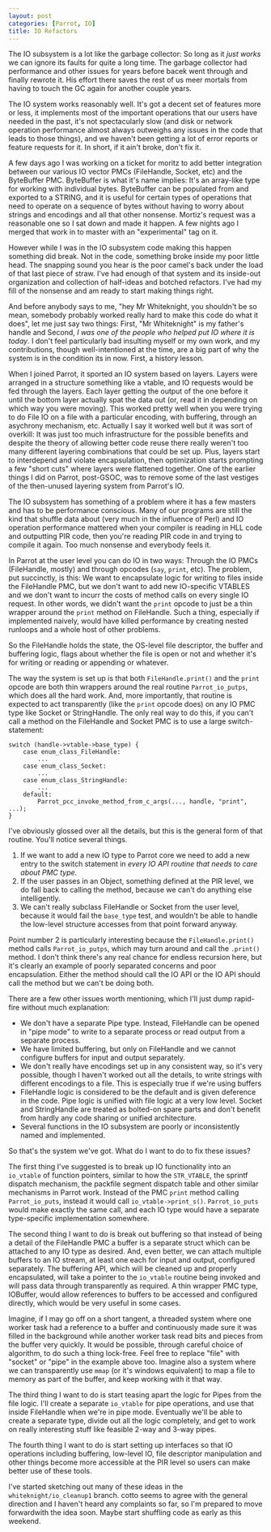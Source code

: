 ```yaml
---
layout: post
categories: [Parrot, IO]
title: IO Refactors
---
```


The IO subsystem is a lot like the garbage collector: So long as it *just
works* we can ignore its faults for quite a long time. The garbage collector
had performance and other issues for years before bacek went through and
finally rewrote it. His effort there saves the rest of us meer mortals from
having to touch the GC again for another couple years.

The IO system works reasonably well. It's got a decent set of features more
or less, it implements most of the important operations that our users have
needed in the past, it's not spectacularly slow (and disk or network operation
performance almost always outweighs any issues in the code that leads to those
things), and we haven't been getting a lot of error reports or feature
requests for it. In short, if it ain't broke, don't fix it.

A few days ago I was working on a ticket for moritz to add better integration
between our various IO vector PMCs (FileHandle, Socket, etc) and the
ByteBuffer PMC. ByteBuffer is what it's name implies: It's an array-like type
for working with individual bytes. ByteBuffer can be populated from and
exported to a STRING, and it is useful for certain types of operations that
need to operate on a sequence of bytes without having to worry about strings
and encodings and all that other nonsense. Mortiz's request was a reasonable
one so I sat down and made it happen. A few nights ago I merged that work in
to master with an "experimental" tag on it.

However while I was in the IO subsystem code making this happen something did
break. Not in the code, something broke inside my poor little head. The
snapping sound you hear is the poor camel's back under the load of that last
piece of straw. I've had enough of that system and its inside-out organization
and collection of half-ideas and botched refactors. I've had my fill of the
nonsense and am ready to start making things right.

And before anybody says to me, "hey Mr Whiteknight, you shouldn't be so mean,
somebody probably worked really hard to make this code do what it does", let
me just say two things: First, "Mr Whiteknight" is my father's handle and
Second, *I was one of the people who helped put IO where it is today*. I
don't feel particularly bad insulting myself or my own work, and my
contributions, though well-intentioned at the time, are a big part of why the
system is in the condition its in now. First, a history lesson.

When I joined Parrot, it sported an IO system based on layers. Layers were
arranged in a structure something like a vtable, and IO requests would be
fed through the layers. Each layer getting the output of the one before it
until the bottom layer actually spat the data out (or, read it in depending on
which way you were moving). This worked pretty well when you were trying to do
File IO on a file with a particular encoding, with buffering, through an
asychrony mechanism, etc. Actually I say it worked well but it was sort of
overkill: It was just too much infrastructure for the possible benefits and
despite the theory of allowing better code reuse there really weren't too many
different layering combinations that could be set up. Plus, layers start to
interdepend and violate encapsulation, then optimization starts prompting a
few "short cuts" where layers were flattened together. One of the earlier
things I did on Parrot, post-GSOC, was to remove some of the last vestiges of
the then-unused layering system from Parrot's IO.

The IO subsystem has something of a problem where it has a few masters and
has to be performance conscious. Many of our programs are still the kind that
shuffle data about (very much in the influence of Perl) and IO operation
performance mattered when your compiler is reading in HLL code and outputting
PIR code, then you're reading PIR code in and trying to compile it again.
Too much nonsense and everybody feels it.

In Parrot at the user level you can do IO in two ways: Through the IO PMCs
(FileHandle, mostly) and through opcodes (`say`, `print`, etc). The problem,
put succinctly, is this: We want to encapsulate logic for writing to files
inside the FileHandle PMC, but we don't want to add new IO-specific VTABLES
and we don't want to incurr the costs of method calls on every single IO
request. In other words, we didn't want the `print` opcode to just be a
thin wrapper around the `print` method on FileHandle. Such a thing, especially
if implemented naively, would have killed performance by creating nested
runloops and a whole host of other problems.

So the FileHandle holds the state, the OS-level file descriptor, the buffer
and buffering logic, flags about whether the file is open or not and whether
it's for writing or reading or appending or whatever.

The way the system is set up is that both `FileHandle.print()` and the `print`
opcode are both thin wrappers around the real routine `Parrot_io_putps`, which
does all the hard work. And, more importantly, that routine is expected to
act transparently (like the `print` opcode does) on any IO PMC type like
Socket or StringHandle. The only real way to do this, if you can't call a
method on the FileHandle and Socket PMC is to use a large switch-statement:

    switch (handle->vtable->base_type) {
        case enum_class_FileHandle:
            ...
        case enum_class_Socket:
            ...
        case enum_class_StringHandle:
            ...
        default:
            Parrot_pcc_invoke_method_from_c_args(..., handle, "print", ...);
    }

I've obviously glossed over all the details, but this is the general form
of that routine. You'll notice several things.

1. If we want to add a new IO type to Parrot core we need to add a new entry
   to the switch statement in *every IO API routine that needs to care about
   PMC type*.
2. If the user passes in an Object, something defined at the PIR level, we
   do fall back to calling the method, because we can't do anything else
   intelligently.
3. We can't really subclass FileHandle or Socket from the user level, because
   it would fail the `base_type` test, and wouldn't be able to handle the
   low-level structure accesses from that point forward anyway.

Point number 2 is particularly interesting because the `FileHandle.print()`
method calls `Parrot_io_putps`, which may turn around and call the `.print()`
method. I don't think there's any real chance for endless recursion here, but
it's clearly an example of poorly separated concerns and poor encapsulation.
Either the method should call the IO API or the IO API should call the method
but we can't be doing both.

There are a few other issues worth mentioning, which I'll just dump rapid-fire
without much explanation:

* We don't have a separate Pipe type. Instead, FileHandle can be opened in
  "pipe mode" to write to a separate process or read output from a separate
  process.
* We have limited buffering, but only on FileHandle and we cannot configure
  buffers for input and output separately.
* We don't really have encodings set up in any consistent way, so it's very
  possible, though I haven't worked out all the details, to write strings with
  different encodings to a file. This is especially true if we're using
  buffers
* FileHandle logic is considered to be the default and is given deference in
  the code. Pipe logic is unified with file logic at a very low level. Socket
  and StringHandle are treated as bolted-on spare parts and don't benefit from
  hardly any code sharing or unified architecture.
* Several functions in the IO subsystem are poorly or inconsistently named and
  implemented.

So that's the system we've got. What do I want to do to fix these issues?

The first thing I've suggested is to break up IO functionality into an
`io_vtable` of function pointers, similar to how the `STR_VTABLE`, the
sprintf dispatch mechanism, the packfile segment dispatch table and other
similar mechanisms in Parrot work. Instead of the PMC `print` method calling
`Parrot_io_puts`, instead it would call `io_vtable->print_s()`.
`Parrot_io_puts` would make exactly the same call, and each IO type would have
a separate type-specific implementation somewhere.

The second thing I want to do is break out buffering so that instead of being
a detail of the FileHandle PMC a buffer is a separate struct which can be
attached to any IO type as desired. And, even better, we can attach multiple
buffers to an IO stream, at least one each for input and output, configured
separately. The buffering API, which will be cleaned up and properly
encapsulated, will take a pointer to the `io_vtable` routine being invoked and
will pass data through transparently as required. A thin wrapper PMC type,
IOBuffer, would allow references to buffers to be accessed and configured
directly, which would be very useful in some cases.

Imagine, if I may go off on a short tangent, a threaded system where one
worker task had a reference to a buffer and continuously made sure it was
filled in the background while another worker task read bits and pieces from
the buffer very quickly. It would be possible, through careful choice of
algorithm, to do such a thing lock-free. Feel free to replace "file" with
"socket" or "pipe" in the example above too. Imagine also a system where we
can transparently use `mmap` (or it's windows equivalent) to map a file
to memory as part of the buffer, and keep working with it that way.

The third thing I want to do is start teasing apart the logic for Pipes from
the file logic. I'll create a separate `io_vtable` for pipe operations, and
use that inside FileHandle when we're in pipe mode. Eventually we'll be able
to create a separate type, divide out all the logic completely, and get to
work on really interesting stuff like feasible 2-way and 3-way pipes.

The fourth thing I want to do is start setting up interfaces so that IO
operations including buffering, low-level IO, file descriptor manipulation
and other things become more accessible at the PIR level so users can make
better use of these tools.

I've started sketching out many of these ideas in the
`whiteknight/io_cleanup1` branch. cotto seems to agree with the general
direction and I haven't heard any complaints so far, so I'm prepared to move
forwardwith the idea soon. Maybe start shuffling code as early as this
weekend.




